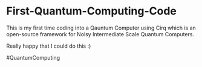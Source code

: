 # First-Quantum-Computing-Code
This is my first time coding into a Qauntum Computer using Cirq which is an open-source framework for Noisy Intermediate Scale Quantum Computers.

Really happy that I could do this :)

#QuantumComputing
